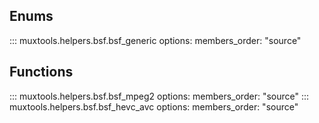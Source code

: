 ## Enums

::: muxtools.helpers.bsf.bsf_generic
    options:
      members_order: "source"

## Functions

::: muxtools.helpers.bsf.bsf_mpeg2
    options:
      members_order: "source"
::: muxtools.helpers.bsf.bsf_hevc_avc
    options:
      members_order: "source"